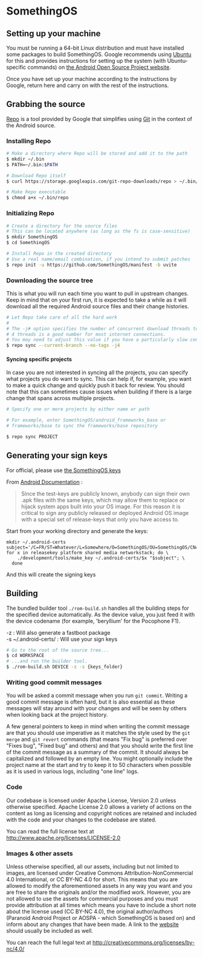 # SomethingOS #

## Setting up your machine ##

You must be running a 64-bit Linux distribution and must have installed some packages to build
SomethingOS. Google recommends using [Ubuntu](http://www.ubuntu.com/download/desktop) for
this and provides instructions for setting up the system (with Ubuntu-specific commands) on
[the Android Open Source Project website](https://source.android.com/source/initializing.html#setting-up-a-linux-build-environment).

Once you have set up your machine according to the instructions by Google, return here and carry
on with the rest of the instructions.

## Grabbing the source ##

[Repo](http://source.android.com/source/developing.html) is a tool provided by Google that
simplifies using [Git](http://git-scm.com/book) in the context of the Android source.

### Installing Repo ###

```bash
# Make a directory where Repo will be stored and add it to the path
$ mkdir ~/.bin
$ PATH=~/.bin:$PATH

# Download Repo itself
$ curl https://storage.googleapis.com/git-repo-downloads/repo > ~/.bin/repo

# Make Repo executable
$ chmod a+x ~/.bin/repo
```

### Initializing Repo ###

```bash
# Create a directory for the source files
# This can be located anywhere (as long as the fs is case-sensitive)
$ mkdir SomethingOS
$ cd SomethingOS

# Install Repo in the created directory
# Use a real name/email combination, if you intend to submit patches
$ repo init -u https://github.com/SomethingOS/manifest -b uvite
```

### Downloading the source tree ###

This is what you will run each time you want to pull in upstream changes. Keep in mind that on your
first run, it is expected to take a while as it will download all the required Android source files
and their change histories.

```bash
# Let Repo take care of all the hard work
#
# The -j# option specifies the number of concurrent download threads to run.
# 4 threads is a good number for most internet connections.
# You may need to adjust this value if you have a particularly slow connection.
$ repo sync --current-branch --no-tags -j4
```

#### Syncing specific projects ####

In case you are not interested in syncing all the projects, you can specify what projects you do
want to sync. This can help if, for example, you want to make a quick change and quickly push it
back for review. You should note that this can sometimes cause issues when building if there is
a large change that spans across multiple projects.

```bash
# Specify one or more projects by either name or path

# For example, enter SomethingOS/android_frameworks_base or
# frameworks/base to sync the frameworks/base repository

$ repo sync PROJECT
```

## Generating your sign keys ##

For official, please use [the SomethingOS keys](https://github.com/SomethingOS/android_vendor_something_keys)

From [Android Documentation](https://source.android.com/docs/core/ota/sign_builds?hl=en#:~:text=the%20test%2Dkeys%20are,you%20have%20access%20to.) :
> Since the test-keys are publicly known, anybody can sign their own .apk files with the same keys, which may allow them to replace or hijack system apps built into your OS image. For this reason it is critical to sign any publicly released or deployed Android OS image with a special set of release-keys that only you have access to.

Start from your working directory and generate the keys:
```
mkdir ~/.android-certs
subject='/C=FR/ST=Whatever/L=Somewhere/O=SomethingOS/OU=SomethingOS/CN=SomethingOS/emailAddress=android@somethingos.com'
for x in releasekey platform shared media networkstack; do \
    ./development/tools/make_key ~/.android-certs/$x "$subject"; \
  done
```
And this will create the signing keys

## Building ##

The bundled builder tool `./rom-build.sh` handles all the building steps for the specified device
automatically. As the device value, you just feed it with the device codename (for example,
'beryllium' for the Pocophone F1).

-z : Will also generate a fastboot package\
-s ~/.android-certs/ : Will use your sign keys


```bash
# Go to the root of the source tree...
$ cd WORKSPACE
# ...and run the builder tool.
$ ./rom-build.sh DEVICE -z -s {keys_folder}
```
### Writing good commit messages ###

You will be asked a commit message when you run `git commit`. Writing a good commit message is
often hard, but it is also essential as these messages will stay around with your changes and
will be seen by others when looking back at the project history.

A few general pointers to keep in mind when writing the commit message are that you should use
imperative as it matches the style used by the `git merge` and `git revert` commands (that means
"Fix bug" is preferred over "Fixes bug", "Fixed bug" and others) and that you should write the
first line of the commit message as a summary of the commit. It should always be capitalized and
followed by an empty line. You might optionally include the project name at the start and try to
keep it to 50 characters when possible as it is used in various logs, including "one line" logs.

### Code ###

Our codebase is licensed under Apache License, Version 2.0 unless otherwise specified. Apache
License 2.0 allows a variety of actions on the content as long as licensing and copyright
notices are retained and included with the code and your changes to the codebase are stated.

You can read the full license text at http://www.apache.org/licenses/LICENSE-2.0

### Images & other assets ###

Unless otherwise specified, all our assets, including but not limited to images, are licensed
under Creative Commons Attribution-NonCommercial 4.0 International, or CC BY-NC 4.0 for short.
This means that you are allowed to modify the aforementioned assets in any way you want and
you are free to share the originals and/or the modified work. However, you are not allowed
to use the assets for commercial purposes and you must provide attribution at all times which
means you have to include a short note about the license used (CC BY-NC 4.0), the original
author/authors (Paranoid Android Project or AOSPA - which SomethingOS is based on) and inform about any changes that have been
made. A link to the [website](http://aospa.co/) should usually be included as well.

You can reach the full legal text at http://creativecommons.org/licenses/by-nc/4.0/
